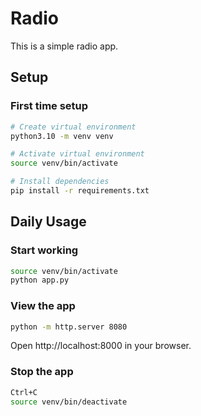
# Radio

This is a simple radio app.

## Setup

### First time setup

```bash
# Create virtual environment
python3.10 -m venv venv

# Activate virtual environment
source venv/bin/activate

# Install dependencies
pip install -r requirements.txt
```

## Daily Usage

### Start working
```bash
source venv/bin/activate
python app.py
```

### View the app

```bash
python -m http.server 8080
```

Open http://localhost:8000 in your browser.

### Stop the app

```bash
Ctrl+C
source venv/bin/deactivate
```
